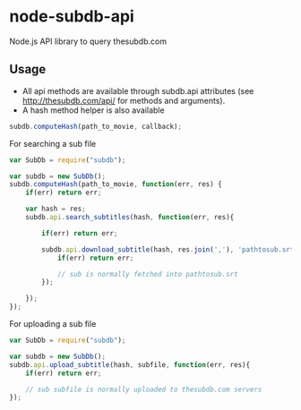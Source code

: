 node-subdb-api
==============

Node.js API library to query thesubdb.com


Usage
-----

- All api methods are available through subdb.api attributes (see http://thesubdb.com/api/ for methods and arguments).
- A hash method helper is also available

``` javascript
subdb.computeHash(path_to_movie, callback);
```
For searching a sub file

``` javascript
var SubDb = require("subdb");

var subdb = new SubDb();
subdb.computeHash(path_to_movie, function(err, res) {
	if(err) return err;

	var hash = res;
	subdb.api.search_subtitles(hash, function(err, res){

		if(err) return err;

		subdb.api.download_subtitle(hash, res.join(','), 'pathtosub.srt', function(err, res) {
			if(err) return err;

			// sub is normally fetched into pathtosub.srt
		});

	});
});
```
For uploading a sub file

``` javascript
var SubDb = require("subdb");

var subdb = new SubDb();
subdb.api.upload_subtitle(hash, subfile, function(err, res){
	if(err) return err;

	// sub subfile is normally uploaded to thesubdb.com servers
});
```
